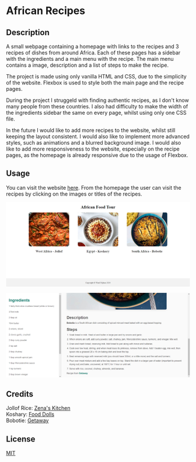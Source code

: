 # African Recipes

## Description

A small webpage containing a homepage with links to the recipes and 3 recipes of dishes from around Africa. Each of these pages has a sidebar with the ingredients and a main menu with the recipe. The main menu contains a image, description and a list of steps to make the recipe.

The project is made using only vanilla HTML and CSS, due to the simplicity of the website. Flexbox is used to style both the main page and the recipe pages.

During the project I struggeld with finding authentic recipes, as I don't know many people from these countries. I also had difficulty to make the width of the ingredients sidebar the same on every page, whilst using only one CSS file.

In the future I would like to add more recipes to the website, whilst still keeping the layout consistent. I would also like to implement more advanced styles, such as animations and a blurred background image. I would also like to add more responsiveness to the website, especially on the recipe pages, as the homepage is already responsive due to the usage of Flexbox.

## Usage

You can visit the website [here](https://wardnijhuis.github.io/recipes/). From the homepage the user can visit the recipes by clicking on the images or titles of the recipes.

![Home page of the website](./screenshots/homepage.png)

![Example of a recipe page](./screenshots/recipe.png)

## Credits

Jollof Rice: [Zena's Kitchen](https://zenaskitchen.com/my-mums-jollof-rice/)\
Koshary: [Food Dolls](https://www.fooddolls.com/koshary-recipe/)\
Bobotie: [Getaway](https://www.getaway.co.za/food/recipes-food/traditional-south-african-bobotie-recipe/)

## License

[MIT](https://github.com/wardnijhuis/recipes/blob/main/LICENSE)

